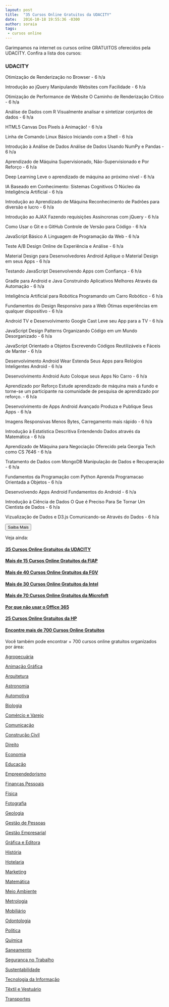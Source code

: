 ```yaml
---
layout: post
title:  "35 Cursos Online Gratuitos da UDACITY"
date:   2016-10-18 19:55:36 -0300
author: soraia
tags: 
 - cursos online 
---
```


Garimpamos na internet os cursos online GRATUITOS oferecidos pela UDACITY. Confira a lista dos cursos: 

<div id="udacity"></div>

### UDACITY

Otimização de Renderização no Browser - 6 h/a

Introdução ao jQuery Manipulando Websites com Facilidade - 6 h/a

Otimização de Performance de Website O Caminho de Renderização Crítico - 6 h/a

Análise de Dados com R Visualmente analisar e sintetizar conjuntos de dados - 6 h/a

HTML5 Canvas Dos Pixels à Animação! - 6 h/a

Linha de Comando Linux Básico Iniciando com a Shell - 6 h/a

Introdução à Análise de Dados Análise de Dados Usando NumPy e Pandas - 6 h/a

Aprendizado de Máquina Supervisionado, Não-Supervisionado e Por Reforço - 6 h/a

Deep Learning Leve o aprendizado de máquina ao próximo nível - 6 h/a

IA Baseado em Conhecimento: Sistemas Cognitivos O Núcleo da Inteligência Artificial - 6 h/a

Introdução ao Aprendizado de Máquina Reconhecimento de Padrões para diversão e lucro - 6 h/a

Introdução ao AJAX Fazendo requisições Assíncronas com jQuery - 6 h/a

Como Usar o Git e o GitHub Controle de Versão para Código - 6 h/a

JavaScript Básico A Linguagem de Programação da Web - 6 h/a

Teste A/B Design Online de Experiência e Análise - 6 h/a

Material Design para Desenvolvedores Android Aplique o Material Design em seus Apps - 6 h/a

Testando JavaScript Desenvolvendo Apps com Confiança - 6 h/a

Gradle para Android e Java Construindo Aplicativos Melhores Através da Automação - 6 h/a

Inteligência Artificial para Robótica Programando um Carro Robótico - 6 h/a

Fundamentos do Design Responsivo para a Web Ótimas experiências em qualquer dispositivo - 6 h/a

Android TV e Desenvolvimento Google Cast Leve seu App para a TV - 6 h/a

JavaScript Design Patterns Organizando Código em um Mundo Desorganizado - 6 h/a

JavaScript Orientado a Objetos Escrevendo Códigos Reutilizáveis e Fáceis de Manter - 6 h/a

Desenvolvimento Android Wear Estenda Seus Apps para Relógios Inteligentes Android - 6 h/a

Desenvolvimento Android Auto Coloque seus Apps No Carro - 6 h/a

Aprendizado por Reforço Estude aprendizado de máquina mais a fundo e torne-se um participante na comunidade de pesquisa de aprendizado por reforço. - 6 h/a

Desenvolvimento de Apps Android Avançado Produza e Publique Seus Apps - 6 h/a

Imagens Responsivas Menos Bytes, Carregamento mais rápido - 6 h/a

Introdução à Estatística Descritiva Entendendo Dados através da Matemática - 6 h/a

Aprendizado de Máquina para Negociação Oferecido pela Georgia Tech como CS 7646 - 6 h/a

Tratamento de Dados com MongoDB Manipulação de Dados e Recuperação - 6 h/a

Fundamentos da Programação com Python Aprenda Programacao Orientada a Objetos - 6 h/a

Desenvolvendo Apps Android Fundamentos do Android - 6 h/a

Introdução à Ciência de Dados O Que é Preciso Para Se Tornar Um Cientista de Dados - 6 h/a

Vizualização de Dados e D3.js Comunicando-se Através do Dados - 6 h/a

<a href="http://cursos.ninja/brasil-cursos/pesquisa/Campo_complemento/udacity/" target="_blank"><button class="btn">Saiba Mais</button></a>

Veja ainda:

#### [35 Cursos Online Gratuitos da UDACITY](cursos-online-udacity)

#### [Mais de 15 Cursos Online Gratuitos da FIAP](cursos-online-fiap)

#### [Mais de 40 Cursos Online Gratuitos da FGV](cursos-online-fgv)

#### [Mais de 30 Cursos Online Gratuitos da Intel](cursos-online-intel)

#### [Mais de 70 Cursos Online Gratuitos da Microfoft](cursos-online-microsof)

#### [Por que não usar o Office 365](office365)

#### [25 Cursos Online Gratuitos da HP](cursos-online-hp)

#### [Encontre mais de 700 Cursos Online Gratuitos](cursos-online-gratuitos)


Você também pode encontrar + 700 cursos online gratuitos organizados por área:

<a href="http://cursos.ninja/brasil-cursos/cursos_area/Area_Agropecu%E1ria/#cursos" target="_blank">Agropecuária</a>

<a href="http://cursos.ninja/brasil-cursos/cursos_area/Area_Anima%E7%E3o+Gr%E1fica/#cursos" target="_blank">Animação Gráfica</a>

<a href="http://cursos.ninja/brasil-cursos/cursos_area/Area_Arquitetura/#cursos" target="_blank">Arquitetura</a>

<a href="http://cursos.ninja/brasil-cursos/cursos_area/Area_Astronomia/#cursos" target="_blank">Astronomia</a>

<a href="http://cursos.ninja/brasil-cursos/cursos_area/Area_Automotiva/#cursos" target="_blank">Automotiva</a>

<a href="http://cursos.ninja/brasil-cursos/cursos_area/Area_Biologia/#cursos" target="_blank">Biologia</a>

<a href="http://cursos.ninja/brasil-cursos/cursos_area/Area_Com%E9rcio+e+Varejo/#cursos" target="_blank">Comércio e Varejo</a>

<a href="http://cursos.ninja/brasil-cursos/cursos_area/Area_Comunica%E7%E3o/#cursos" target="_blank">Comunicação</a>

<a href="http://cursos.ninja/brasil-cursos/cursos_area/Area_Constru%E7%E3o+Civil/#cursos" target="_blank">Construção Civil</a>

<a href="http://cursos.ninja/brasil-cursos/cursos_area/Area_Direito/#cursos" target="_blank">Direito</a>

<a href="http://cursos.ninja/brasil-cursos/cursos_area/Area_Economia/#cursos" target="_blank">Economia</a>

<a href="http://cursos.ninja/brasil-cursos/cursos_area/Area_Educa%E7%E3o/#cursos" target="_blank">Educação</a>

<a href="http://cursos.ninja/brasil-cursos/cursos_area/Area_Empreendedorismo/#cursos" target="_blank">Empreendedorismo</a>

<a href="http://cursos.ninja/brasil-cursos/cursos_area/Area_Finan%E7as+Pessoais/#cursos" target="_blank">Finanças Pessoais</a>

<a href="http://cursos.ninja/brasil-cursos/cursos_area/Area_F%EDsica/#cursos" target="_blank">Física</a>

<a href="http://cursos.ninja/brasil-cursos/cursos_area/Area_Fotografia/#cursos" target="_blank">Fotografia</a>

<a href="http://cursos.ninja/brasil-cursos/cursos_area/Area_Geologia/#cursos" target="_blank">Geologia</a>

<a href="http://cursos.ninja/brasil-cursos/cursos_area/Area_Gest%E3o+de+Pessoas/#cursos" target="_blank">Gestão de Pessoas</a>

<a href="http://cursos.ninja/brasil-cursos/cursos_area/Area_Gest%E3o+Empresarial/#cursos" target="_blank">Gestão Empresarial</a>

<a href="http://cursos.ninja/brasil-cursos/cursos_area/Area_Gr%E1fica+e+Editora/#cursos" target="_blank">Gráfica e Editora</a>

<a href="http://cursos.ninja/brasil-cursos/cursos_area/Area_Hist%F3ria/#cursos" target="_blank">História</a>

<a href="http://cursos.ninja/brasil-cursos/cursos_area/Area_Hotelaria/#cursos" target="_blank">Hotelaria</a>

<a href="http://cursos.ninja/brasil-cursos/cursos_area/Area_Marketing/#cursos" target="_blank">Marketing</a>

<a href="http://cursos.ninja/brasil-cursos/cursos_area/Area_Matem%E1tica/#cursos" target="_blank">Matemática</a>

<a href="http://cursos.ninja/brasil-cursos/cursos_area/Area_Meio+Ambiente/#cursos" target="_blank">Meio Ambiente</a>

<a href="http://cursos.ninja/brasil-cursos/cursos_area/Area_Metrologia/#cursos" target="_blank">Metrologia</a>

<a href="http://cursos.ninja/brasil-cursos/cursos_area/Area_Mobili%E1rio/#cursos" target="_blank">Mobiliário</a>

<a href="http://cursos.ninja/brasil-cursos/cursos_area/Area_Odontologia/#cursos" target="_blank">Odontologia</a>

<a href="http://cursos.ninja/brasil-cursos/cursos_area/Area_Pol%EDtica/#cursos" target="_blank">Política</a>

<a href="http://cursos.ninja/brasil-cursos/cursos_area/Area_Qu%EDmica/#cursos" target="_blank">Química</a>

<a href="http://cursos.ninja/brasil-cursos/cursos_area/Area_Saneamento/#cursos" target="_blank">Saneamento</a>

<a href="http://cursos.ninja/brasil-cursos/cursos_area/Area_Seguran%E7a+no+Trabalho/#cursos" target="_blank">Segurança no Trabalho</a>

<a href="http://cursos.ninja/brasil-cursos/cursos_area/Area_Sustentabilidade/#cursos" target="_blank">Sustentabilidade</a>

<a href="http://cursos.ninja/brasil-cursos/cursos_area/Area_Tecnologia+da+Informa%E7%E3o/#cursos" target="_blank">Tecnologia da Informação</a>

<a href="http://cursos.ninja/brasil-cursos/cursos_area/Area_T%EAxtil+e+Vestu%E1rio/#cursos" target="_blank">Têxtil e Vestuário</a>

<a href="http://cursos.ninja/brasil-cursos/cursos_area/Area_Transportes/#cursos" target="_blank">Transportes</a>

